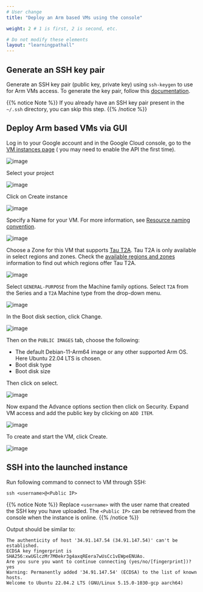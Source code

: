 ```yaml
---
# User change
title: "Deploy an Arm based VMs using the console"

weight: 2 # 1 is first, 2 is second, etc.

# Do not modify these elements
layout: "learningpathall"
---
```


## Generate an SSH key pair

Generate an SSH key pair (public key, private key) using `ssh-keygen` to use for Arm VMs access. To generate the key pair, follow this [documentation](/install-guides/ssh#ssh-keys).

{{% notice Note %}}
If you already have an SSH key pair present in the `~/.ssh` directory, you can skip this step.
{{% /notice %}}

## Deploy Arm based VMs via GUI
Log in to your Google account and in the Google Cloud console, go to the [VM instances page](https://console.cloud.google.com/compute/instances?_ga=2.159262650.1220602700.1668410849-523068185.1662463135) ( you may need to enable the API the first time).

![image](https://user-images.githubusercontent.com/67620689/202090364-2946214c-2347-4538-b2b0-3a36f45caee0.PNG)

Select your project

![image](https://user-images.githubusercontent.com/67620689/202095985-103deaa4-610d-45ea-a84c-65af2bbfec41.PNG)

Click on Create instance

![image](https://user-images.githubusercontent.com/67620689/202090934-aa0aa2da-e0f7-4aea-b8db-bc4988b781b2.PNG)

Specify a Name for your VM. For more information, see [Resource naming convention](https://cloud.google.com/compute/docs/naming-resources#resource-name-format).

![image](https://user-images.githubusercontent.com/67620689/202098830-532b5dc8-f6b5-4cff-931c-ec41edd08516.PNG)

Choose a Zone for this VM that supports [Tau T2A](https://cloud.google.com/compute/docs/general-purpose-machines#t2a_machines). Tau T2A is only available in select regions and zones. Check the [available regions and zones](https://cloud.google.com/compute/docs/regions-zones#available) information to find out which regions offer Tau T2A.

![image](https://user-images.githubusercontent.com/67620689/202097168-6208b6ae-3627-47b3-a397-7783769e6727.PNG)

Select `GENERAL-PURPOSE` from the Machine family options. Select `T2A` from the Series and a `T2A` Machine type from the drop-down menu.

![image](https://user-images.githubusercontent.com/67620689/203740482-d820ced1-5eeb-4c07-99a3-18a7a7511966.PNG)

In the Boot disk section, click Change.

![image](https://user-images.githubusercontent.com/67620689/204448755-f1259724-a386-4dc3-9b88-8ece7057d4de.PNG)

Then on the `PUBLIC IMAGES` tab, choose the following:
 * The default Debian-11-Arm64 image or any other supported Arm OS. Here Ubuntu 22.04 LTS is chosen.
 * Boot disk type
 * Boot disk size

Then click on select.

![image](https://user-images.githubusercontent.com/67620689/204448774-b75b0c07-5cc3-4aa2-8d5d-0e0ced437e22.PNG)

Now expand the Advance options section then click on Security. Expand VM access and add the public key by clicking on `ADD ITEM`.

![image](https://user-images.githubusercontent.com/67620689/225616099-8fc7791a-24b3-4195-b957-154eaca43080.PNG)

To create and start the VM, click Create.

![image](https://user-images.githubusercontent.com/67620689/202098038-7bfb0b6c-af18-4d5c-92a8-ca90a57bc25b.PNG)

## SSH into the launched instance
Run following command to connect to VM through SSH:

```
ssh <username>@<Public IP>
```
{{% notice Note %}}
Replace `<username>` with the user name that created the SSH key you have uploaded. The `<Public IP>` can be retrieved from the console when the instance is online.
{{% /notice %}}

Output should be similar to:

```output
The authenticity of host '34.91.147.54 (34.91.147.54)' can't be established.
ECDSA key fingerprint is SHA256:xwUGlczMr7M0ekr3g4axqREera7wUsCc1vEWpeENUAo.
Are you sure you want to continue connecting (yes/no/[fingerprint])? yes
Warning: Permanently added '34.91.147.54' (ECDSA) to the list of known hosts.
Welcome to Ubuntu 22.04.2 LTS (GNU/Linux 5.15.0-1030-gcp aarch64)
```
